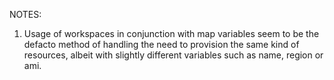 NOTES:
1. Usage of workspaces in conjunction with map variables seem to be the defacto method of handling the need to provision the same kind of resources, albeit with slightly different variables such as name, region or ami.